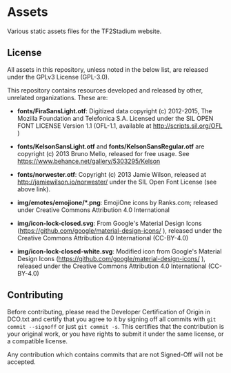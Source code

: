 # Assets

Various static assets files for the TF2Stadium website.

## License

All assets in this repository, unless noted in the below list, are
released under the GPLv3 License (GPL-3.0).

This repository contains resources developed and released by other,
unrelated organizations. These are:

* **fonts/FiraSansLight.otf**: Digitized data copyright (c) 2012-2015,
  The Mozilla Foundation and Telefonica S.A. Licensed under the SIL
  OPEN FONT LICENSE Version 1.1 (OFL-1.1, available at
  http://scripts.sil.org/OFL )

* **fonts/KelsonSansLight.otf** and **fonts/KelsonSansRegular.otf**
  are copyright (c) 2013 Bruno Mello, released for free usage. See
  https://www.behance.net/gallery/5303295/Kelson

* **fonts/norwester.otf**: Copyright (c) 2013 Jamie Wilson, released at
  http://jamiewilson.io/norwester/ under the SIL Open Font License
  (see above link).

* **img/emotes/emojione/*.png**: EmojiOne icons by Ranks.com; released
  under Creative Commons Attribution 4.0 International

* **img/icon-lock-closed.svg**: From Google's Material Design Icons
  (https://github.com/google/material-design-icons/ ), released under
  the Creative Commons Attribution 4.0 International (CC-BY-4.0)

* **img/icon-lock-closed-white.svg**: Modified icon from Google's
  Material Design Icons
  (https://github.com/google/material-design-icons/ ), released under
  the Creative Commons Attribution 4.0 International (CC-BY-4.0)

## Contributing

Before contributing, please read the Developer Certification of Origin
in DCO.txt and certify that you agree to it by signing off all commits
with `git commit --signoff` or just `git commit -s`. This certifies
that the contribution is your original work, or you have rights to
submit it under the same license, or a compatible license.

Any contribution which contains commits that are not Signed-Off will
not be accepted.
